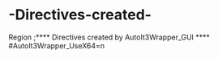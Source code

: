 # -Directives-created-
Region ;**** Directives created by AutoIt3Wrapper_GUI **** #AutoIt3Wrapper_UseX64=n
